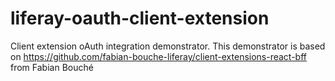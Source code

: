 # liferay-oauth-client-extension
Client extension oAuth integration demonstrator. This demonstrator is based on https://github.com/fabian-bouche-liferay/client-extensions-react-bff from Fabian Bouché
